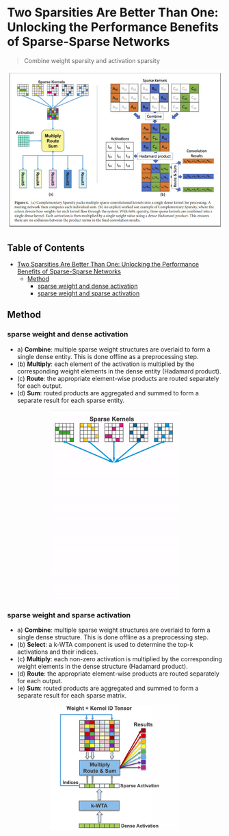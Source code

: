 # Two Sparsities Are Better Than One: Unlocking the Performance Benefits of Sparse-Sparse Networks

> Combine weight sparsity and activation sparsity

<p align="center">
  <img src="./cover.jpg" width="600" title="kp">
</p>

## Table of Contents
- [Two Sparsities Are Better Than One: Unlocking the Performance Benefits of Sparse-Sparse Networks](#two-sparsities-are-better-than-one-unlocking-the-performance-benefits-of-sparse-sparse-networks)
    - [Method](#method)
        - [sparse weight and dense activation](#sparse-weight-and-dense-activation)
        - [sparse weight and sparse activation](#sparse-weight-and-sparse-activation)    

## Method

### sparse weight and dense activation
- a) **Combine**: multiple sparse weight structures are overlaid to form a single dense entity. This is done offline as a preprocessing step.
- (b) **Multiply**: each element of the activation is multiplied by the corresponding weight elements in the dense entity (Hadamard product).
- (c) **Route**: the appropriate element-wise products are routed separately for each output.
- (d) **Sum**: routed products are aggregated and summed to form a separate result for each sparse entity.

<p align="center">
  <img src="./SSgif.gif" width="300" title="kp">
</p>

### sparse weight and sparse activation

- a) **Combine**: multiple sparse weight structures are overlaid to form a single dense structure. This is done offline as a preprocessing step.
- (b) **Select**: a k-WTA component is used to determine the top-k activations and their indices.
- (c) **Multiply**: each non-zero activation is multiplied by the corresponding weight elements in the dense structure (Hadamard product).
- (d) **Route**: the appropriate element-wise products are routed separately for each output.
- (e) **Sum**: routed products are aggregated and summed to form a separate result for each sparse matrix.
<p align="center">
  <img src="./fig5a.jpg" width="300" title="kp">
</p>